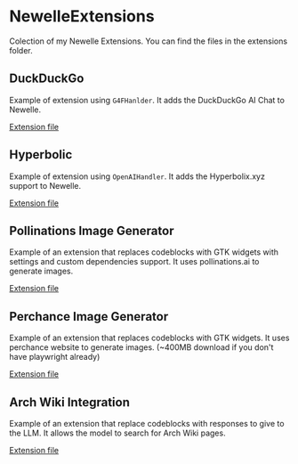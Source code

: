 # NewelleExtensions
Colection of my Newelle Extensions. You can find the files in the extensions folder.

## DuckDuckGo
Example of extension using `G4FHanlder`. It adds the DuckDuckGo AI Chat to Newelle.

[Extension file](https://github.com/FrancescoCaracciolo/NewelleExtensions/blob/main/extensions/ddg.py)

## Hyperbolic
Example of extension using `OpenAIHandler`. It adds the Hyperbolix.xyz support to Newelle.

[Extension file](https://github.com/FrancescoCaracciolo/NewelleExtensions/blob/main/extensions/hyperbolic.py)
## Pollinations Image Generator
Example of an extension that replaces codeblocks with GTK widgets with settings and custom dependencies support. It uses pollinations.ai to generate images.

[Extension file](https://github.com/FrancescoCaracciolo/NewelleExtensions/blob/main/extensions/pollinations.py)

## Perchance Image Generator
Example of an extension that replaces codeblocks with GTK widgets. It uses perchance website to generate images. (~400MB download if you don't have playwright already)

[Extension file](https://github.com/FrancescoCaracciolo/NewelleExtensions/blob/main/extensions/perchance.py)


## Arch Wiki Integration
Example of an extension that replace codeblocks with responses to give to the LLM. It allows the model to search for Arch Wiki pages.

[Extension file](https://github.com/FrancescoCaracciolo/NewelleExtensions/blob/main/extensions/arch.py)

